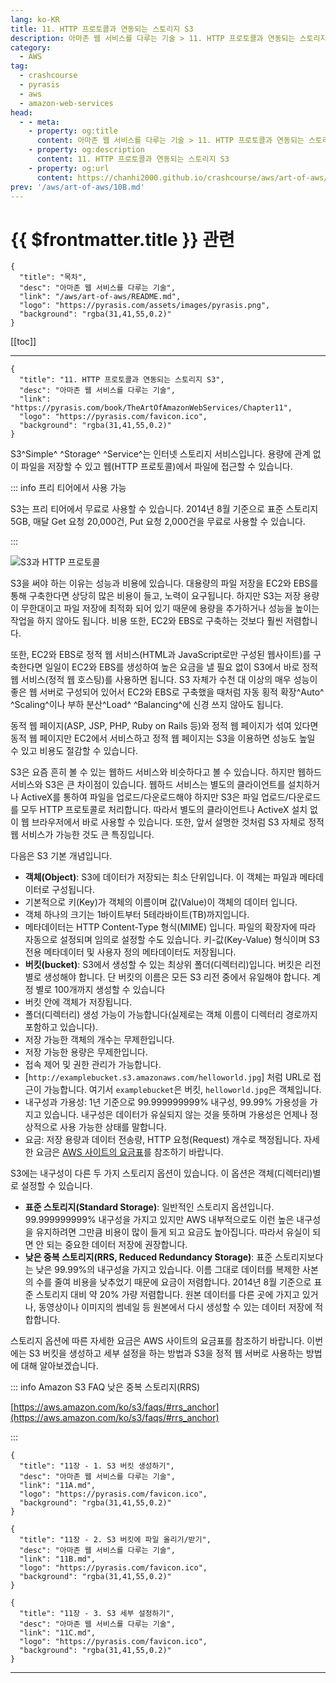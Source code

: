 ```yaml
---
lang: ko-KR
title: 11. HTTP 프로토콜과 연동되는 스토리지 S3
description: 아마존 웹 서비스를 다루는 기술 > 11. HTTP 프로토콜과 연동되는 스토리지 S3
category:
  - AWS
tag: 
  - crashcourse
  - pyrasis
  - aws 
  - amazon-web-services
head:
  - - meta:
    - property: og:title
      content: 아마존 웹 서비스를 다루는 기술 > 11. HTTP 프로토콜과 연동되는 스토리지 S3
    - property: og:description
      content: 11. HTTP 프로토콜과 연동되는 스토리지 S3
    - property: og:url
      content: https://chanhi2000.github.io/crashcourse/aws/art-of-aws/11.html
prev: '/aws/art-of-aws/10B.md'
---
```


# {{ $frontmatter.title }} 관련

```component VPCard
{
  "title": "목차",
  "desc": "아마존 웹 서비스를 다루는 기술",
  "link": "/aws/art-of-aws/README.md",
  "logo": "https://pyrasis.com/assets/images/pyrasis.png",
  "background": "rgba(31,41,55,0.2)"
}
```

[[toc]]

---

```component VPCard
{
  "title": "11. HTTP 프로토콜과 연동되는 스토리지 S3",
  "desc": "아마존 웹 서비스를 다루는 기술",
  "link": "https://pyrasis.com/book/TheArtOfAmazonWebServices/Chapter11",
  "logo": "https://pyrasis.com/favicon.ico",
  "background": "rgba(31,41,55,0.2)"
}
```

S3^Simple^ ^Storage^ ^Service^는 인터넷 스토리지 서비스입니다. 용량에 관계 없이 파일을 저장할 수 있고 웹(HTTP 프로토콜)에서 파일에 접근할 수 있습니다.

::: info 프리 티어에서 사용 가능

S3는 프리 티어에서 무료로 사용할 수 있습니다. 2014년 8월 기준으로 표준 스토리지 5GB, 매달 Get 요청 20,000건, Put 요청 2,000건을 무료로 사용할 수 있습니다.

:::

![S3과 HTTP 프로토콜](https://pyrasis.com/assets/images/TheArtOfAmazonWebServicesChapter11/1.png)

S3을 써야 하는 이유는 성능과 비용에 있습니다. 대용량의 파일 저장을 EC2와 EBS를 통해 구축한다면 상당히 많은 비용이 들고, 노력이 요구됩니다. 하지만 S3는 저장 용량이 무한대이고 파일 저장에 최적화 되어 있기 때문에 용량을 추가하거나 성능을 높이는 작업을 하지 않아도 됩니다. 비용 또한, EC2와 EBS로 구축하는 것보다 훨씬 저렴합니다.

또한, EC2와 EBS로 정적 웹 서비스(HTML과 JavaScript로만 구성된 웹사이트)를 구축한다면 일일이 EC2와 EBS를 생성하여 높은 요금을 낼 필요 없이 S3에서 바로 정적 웹 서비스(정적 웹 호스팅)를 사용하면 됩니다. S3 자체가 수천 대 이상의 매우 성능이 좋은 웹 서버로 구성되어 있어서 EC2와 EBS로 구축했을 때처럼 자동 횡적 확장^Auto^ ^Scaling^이나 부하 분산^Load^ ^Balancing^에 신경 쓰지 않아도 됩니다.

동적 웹 페이지(ASP, JSP, PHP, Ruby on Rails 등)와 정적 웹 페이지가 섞여 있다면 동적 웹 페이지만 EC2에서 서비스하고 정적 웹 페이지는 S3을 이용하면 성능도 높일 수 있고 비용도 절감할 수 있습니다.

S3은 요즘 흔히 볼 수 있는 웹하드 서비스와 비슷하다고 볼 수 있습니다. 하지만 웹하드 서비스와 S3은 큰 차이점이 있습니다. 웹하드 서비스는 별도의 클라이언트를 설치하거나 ActiveX를 통하여 파일을 업로드/다운로드해야 하지만 S3은 파일 업로드/다운로드를 모두 HTTP 프로토콜로 처리합니다. 따라서 별도의 클라이언트나 ActiveX 설치 없이 웹 브라우저에서 바로 사용할 수 있습니다. 또한, 앞서 설명한 것처럼 S3 자체로 정적 웹 서비스가 가능한 것도 큰 특징입니다.

다음은 S3 기본 개념입니다.

- **객체(Object)**: S3에 데이터가 저장되는 최소 단위입니다. 이 객체는 파일과 메타데이터로 구성됩니다.
- 기본적으로 키(Key)가 객체의 이름이며 값(Value)이 객체의 데이터 입니다.
- 객체 하나의 크기는 1바이트부터 5테라바이트(TB)까지입니다.
- 메타데이터는 HTTP Content-Type 형식(MIME) 입니다. 파일의 확장자에 따라 자동으로 설정되며 임의로 설정할 수도 있습니다. 키-값(Key-Value) 형식이며 S3 전용 메타데이터 및 사용자 정의 메타데이터도 저장됩니다.
- **버킷(bucket)**: S3에서 생성할 수 있는 최상위 폴더(디렉터리)입니다. 버킷은 리전별로 생성해야 합니다. 단 버킷의 이름은 모든 S3 리전 중에서 유일해야 합니다. 계정 별로 100개까지 생성할 수 있습니다
- 버킷 안에 객체가 저장됩니다.
- 폴더(디렉터리) 생성 가능이 가능합니다(실제로는 객체 이름이 디렉터리 경로까지 포함하고 있습니다).
- 저장 가능한 객체의 개수는 무제한입니다.
- 저장 가능한 용량은 무제한입니다.
- 접속 제어 및 권한 관리가 가능합니다.
- [<FontIcon icon="fas fa-globe"/>`http://examplebucket.s3.amazonaws.com/helloworld.jpg`] 처럼 URL로 접근이 가능합니다. 여기서 `examplebucket`은 버킷, `helloworld.jpg`은 객체입니다.
- 내구성과 가용성: 1년 기준으로 99.999999999% 내구성, 99.99% 가용성을 가지고 있습니다. 내구성은 데이터가 유실되지 않는 것을 뜻하며 가용성은 언제나 정상적으로 사용 가능한 상태를 말합니다.
- 요금: 저장 용량과 데이터 전송량, HTTP 요청(Request) 개수로 책정됩니다. 자세한 요금은 [<FontIcon icon="fa-brands fa-aws"/>AWS 사이트의 요금표](https://aws.amazon.com/ko/s3/pricing/)를 참조하기 바랍니다.

S3에는 내구성이 다른 두 가지 스토리지 옵션이 있습니다. 이 옵션은 객체(디렉터리)별로 설정할 수 있습니다.

- **표준 스토리지(Standard Storage)**: 일반적인 스토리지 옵션입니다. 99.999999999% 내구성을 가지고 있지만 AWS 내부적으로도 이런 높은 내구성을 유지하려면 그만큼 비용이 많이 들게 되고 요금도 높아집니다. 따라서 유실이 되면 안 되는 중요한 데이터 저장에 권장합니다.
- **낮은 중복 스토리지(RRS, Reduced Redundancy Storage)**: 표준 스토리지보다는 낮은 99.99%의 내구성을 가지고 있습니다. 이름 그대로 데이터를 복제한 사본의 수를 줄여 비용을 낮추었기 때문에 요금이 저렴합니다. 2014년 8월 기준으로 표준 스토리지 대비 약 20% 가량 저렴합니다. 원본 데이터를 다른 곳에 가지고 있거나, 동영상이나 이미지의 썸네일 등 원본에서 다시 생성할 수 있는 데이터 저장에 적합합니다.

스토리지 옵션에 따른 자세한 요금은 AWS 사이트의 요금표를 참조하기 바랍니다. 이번에는 S3 버킷을 생성하고 세부 설정을 하는 방법과 S3을 정적 웹 서버로 사용하는 방법에 대해 알아보겠습니다.

::: info Amazon S3 FAQ 낮은 중복 스토리지(RRS)

[https://aws.amazon.com/ko/s3/faqs/#rrs_anchor](https://aws.amazon.com/ko/s3/faqs/#rrs_anchor)

:::

```component VPCard
{
  "title": "11장 - 1. S3 버킷 생성하기",
  "desc": "아마존 웹 서비스를 다루는 기술",
  "link": "11A.md",
  "logo": "https://pyrasis.com/favicon.ico",
  "background": "rgba(31,41,55,0.2)"
}
```

```component VPCard
{
  "title": "11장 - 2. S3 버킷에 파일 올리기/받기",
  "desc": "아마존 웹 서비스를 다루는 기술",
  "link": "11B.md",
  "logo": "https://pyrasis.com/favicon.ico",
  "background": "rgba(31,41,55,0.2)"
}
```

```component VPCard
{
  "title": "11장 - 3. S3 세부 설정하기",
  "desc": "아마존 웹 서비스를 다루는 기술",
  "link": "11C.md",
  "logo": "https://pyrasis.com/favicon.ico",
  "background": "rgba(31,41,55,0.2)"
}
```

---
